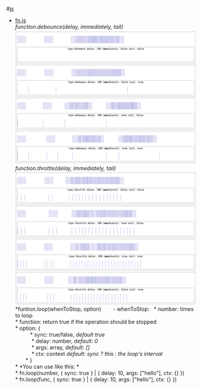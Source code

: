#[js](js/)  
* [fn.js](js/fn.js)  
    *function.debounce(delay, immediately, tail)*
        ![debounce](js/debounce.png)
    *function.throttle(delay, immediately, tail)*
        ![throttle](js/throttle.png)
    *funtion.loop(whenToStop, option)
        - whenToStop:  
            * number: times to loop  
            * function: return true if the operation should be stopped  
        * option: {  
            * sync: true/false, *default true*  
            * delay: number, *default: 0*  
            * args: array, *default: []*  
            * ctx: context *default: sync ? this : the loop's interval*  
        * }  
        * *You can use like this: *    
            * fn.loop(number, { sync: true } | { delay: 10, args: ["hello"], ctx: {} })  
            * fn.loop(func, { sync: true } | { delay: 10, args: ["hello"], ctx: {} })  
